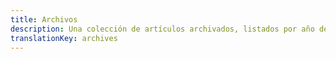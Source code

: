 ```yaml
---
title: Archivos
description: Una colección de artículos archivados, listados por año de publicación.
translationKey: archives
---
```

